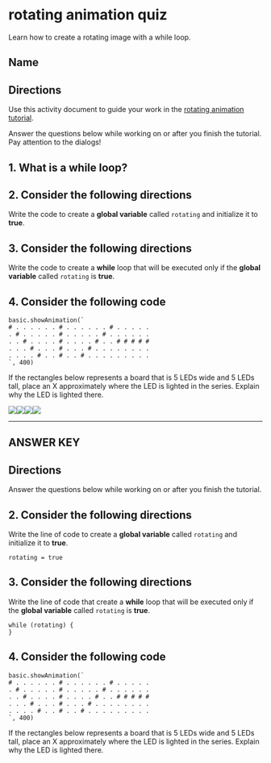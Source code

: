 # rotating animation quiz

Learn how to create a rotating image with a while loop.

## Name

## Directions

Use this activity document to guide your work in the [rotating animation tutorial](/js/tutorials/rotating-animation).

Answer the questions below while working on or after you finish the tutorial. Pay attention to the dialogs!

## 1. What is a while loop?

## 2. Consider the following directions

Write the code to create a **global variable** called `rotating` and initialize it to **true**.

## 3. Consider the following directions

Write the code to create a **while** loop that will be executed only if the **global variable** called `rotating` is **true**.

## 4. Consider the following code

```
basic.showAnimation(`
# . . . . . . # . . . . . . # . . . . .
. # . . . . . # . . . . . # . . . . . .
. . # . . . . # . . . . # . . # # # # #
. . . # . . . # . . . # . . . . . . . .
. . . . # . . # . . # . . . . . . . . .
`, 400)
```

If the rectangles below represents a board that is 5 LEDs wide and 5 LEDs tall, place an X approximately where the LED is lighted in the series. Explain why the LED is lighted there.

![](/static/mb/empty-microbit.png)![](/static/mb/empty-microbit.png)![](/static/mb/empty-microbit.png)![](/static/mb/empty-microbit.png)

******************************

## ANSWER KEY

## Directions

Answer the questions below while working on or after you finish the tutorial.

## 2. Consider the following directions

Write the line of code to create a **global variable** called `rotating` and initialize it to **true**.

```
rotating = true
```

## 3. Consider the following directions

Write the line of code that create a **while** loop that will be executed only if the **global variable** called `rotating` is **true**.

```
while (rotating) {
}
```

## 4. Consider the following code

```
basic.showAnimation(`
# . . . . . . # . . . . . . # . . . . .
. # . . . . . # . . . . . # . . . . . .
. . # . . . . # . . . . # . . # # # # #
. . . # . . . # . . . # . . . . . . . .
. . . . # . . # . . # . . . . . . . . .
`, 400)
```

If the rectangles below represents a board that is 5 LEDs wide and 5 LEDs tall, place an X approximately where the LED is lighted in the series. Explain why the LED is lighted there.

